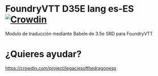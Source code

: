 # FoundryVTT D35E lang es-ES [![Crowdin](https://badges.crowdin.net/legaciesofthedragonesp/localized.svg)](https://crowdin.com/project/legaciesofthedragonesp)

Modulo de traducción mediante Babele de 3.5e SRD para FoundryVTT 

# ¿Quieres ayudar?
https://crowdin.com/project/legaciesofthedragonesp
